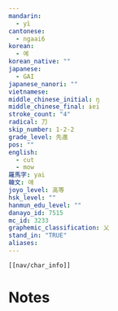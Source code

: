 ```yaml
---
mandarin:
  - yì
cantonese:
  - ngaai6
korean:
  - 예
korean_native: ""
japanese:
  - GAI
japanese_nanori: ""
vietnamese:
middle_chinese_initial: ŋ
middle_chinese_final: ɨɐi
stroke_count: "4"
radical: 刀
skip_number: 1-2-2
grade_level: 先進
pos: ""
english:
  - cut
  - mow
羅馬字: yai
韓文: 얘
joyo_level: 高等
hsk_level: ""
hanmun_edu_level: ""
danayo_id: 7515
mc_id: 3233
graphemic_classification: 乂
stand_in: "TRUE"
aliases:
---
```

```meta-bind-embed
[[nav/char_info]]
```

# Notes
